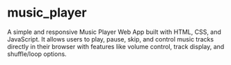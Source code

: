 # music_player
A simple and responsive Music Player Web App built with HTML, CSS, and JavaScript. It allows users to play, pause, skip, and control music tracks directly in their browser with features like volume control, track display, and shuffle/loop options.
